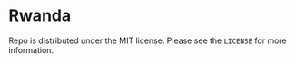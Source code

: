 
# Rwanda


Repo is distributed under the MIT license. Please see the `LICENSE` for more information.

